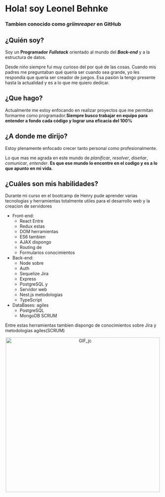 # **Hola! soy Leonel Behnke**
### Tambien conocido como _griimreaper_ en GitHub

## **¿Quién soy?**
Soy un **Programador** ***Fullstack*** orientado al mundo del ***Back-end*** y a la estructura de datos.

Desde niño siempre fui muy curioso del por qué de las cosas. Cuando mis padres me preguntaban qué quería ser cuando sea grande, yo les respondía que quería ser creador de juegos. Esa pasión la tengo presente hasta la actualidad y es a lo que me quiero dedicar.

## **¿Que hago?**
Actualmente me estoy enfocando en realizar proyectos que me permitan formarme como programador.**Siempre busco trabajar en equipo para entender a fondo cada código y lograr una eficacia del 100%**

## **¿A donde me dirijo?**
Estoy plenamente enfocado crecer tanto personal como profesionalmente.

Lo que mas me agrada en este mundo de *planificar*, *resolver*, *diseñar*, *comunicar*, *entender*.
**Es que ese mundo lo encontre en el codigo y es a lo que apunto en mi vida.**

## **¿Cuáles son mis habilidades?**
Durante mi curso en el bootcamp de Henry pude aprender varias tecnologias y herramientas totalmente utiles para el desarrollo web y la creacion de servidores
- Front-end:
  - React                                                                 Entre
  - Redux                                                               estas   
  - DOM                                                           herramientas
  - ES6                                                            tambien
  - AJAX                                                           dispongo
  - Routing                                                           de
  - Formularios                                                      conocimientos     
- Back-end:                                                           
  - Node                                                           sobre
  - Auth                                                        
  - Sequelize                                                         Jira  
  - Express                                                       
  - PostgreSQL                                                      y       
  - Servidor web                                                           
  - Nest.js                                                     metodologias      
  - TypeScript                                                           
- DataBases:                                                    agiles 
  - PostgreSQL                                                          
  - MongoDB                                                         SCRUM  

Entre estas herramientas tambien dispongo de conocimientos sobre Jira y metodologias agiles(SCRUM)

<p align="center">
  <img src="https://78.media.tumblr.com/69b74540b716c22f78bacdff91f02bf2/tumblr_inline_p80m8wJkm61r4kz8i_540.gif" alt="GIF_jc" width="500"/>
</p>


